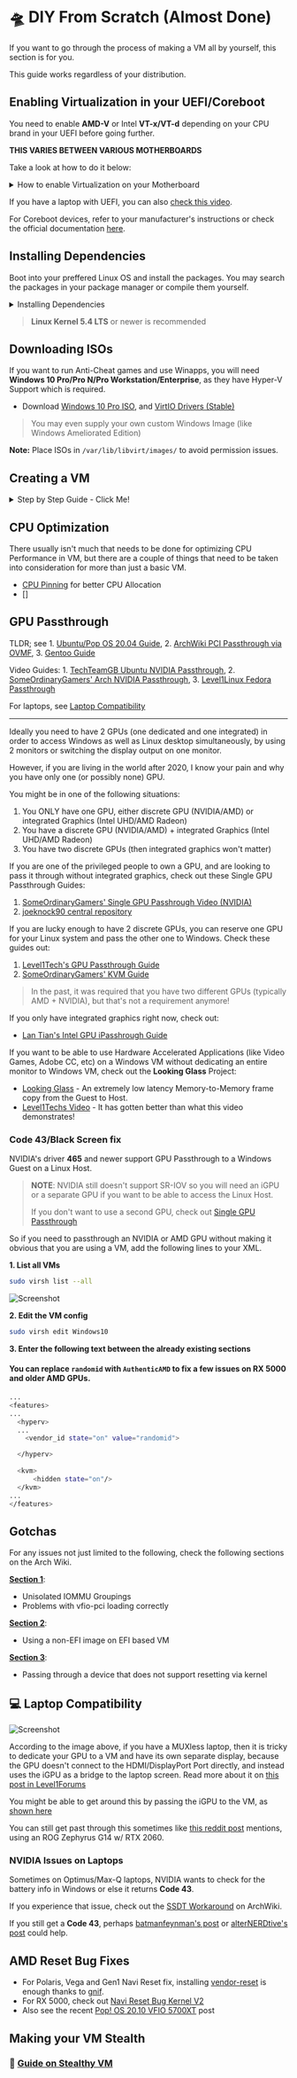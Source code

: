 
# 🛸 DIY From Scratch (Almost Done) 

If you want to go through the process of making a VM all by yourself, this section is for you.

This guide works regardless of your distribution.

## Enabling Virtualization in your UEFI/Coreboot

You need to enable **AMD-V** or Intel **VT-x/VT-d** depending on your CPU brand in your UEFI before going further. 

**THIS VARIES BETWEEN VARIOUS MOTHERBOARDS**

Take a look at how to do it below:

<p>
<details>
<summary>How to enable Virtualization on your Motherboard</summary>
<br>

Please follow below steps to enable virtualization(SVM) in the BIOS for AMD motherboards:

#### 1. Press `Del` or `F2` in the keyboard after power on, then press `F7` to enter into Advanced Mode(ROG series motherboard can directly enter into Advanced Mode, no need to press `F7`)

![Screenshot](img/asus-b450-1.jpg)

#### 2. Click `F7` if you are not in advanced mode already

![Screenshot](img/asus-b450-2.jpg)

#### 3. Click [Advanced] - [CPU Configuration] 

![Screenshot](img/asus-b450-3.jpg)

#### 4. Enable Virtualization based on your CPU [INTEL or AMD] 

- **Enable SVM (AMD)**

![Screenshot](img/asus-b450-4.jpg)

- **Enable VT-x and Intel Virtualization (Intel)**

![Screenshot](img/asus-laptop-intel1.jpg)

- **OLD BIOS (Intel and AMD)**

![Screenshot](img/asus-laptop-intel2.jpg)

#### 5. Finally, **Save** and **Reboot**.

>Instructions and media taken from Asus Forums.

</br>
</details>
</p>


If you have a laptop with UEFI, you can also [check this video](https://youtu.be/NbnPWhI4xis).

For Coreboot devices, refer to your manufacturer's instructions or check the official documentation [here](https://coreboot.org/status/kconfig-options.html). 

## Installing Dependencies 

Boot into your preffered Linux OS and install the packages. You may search the packages in your package manager or compile them yourself.

<p>
<details>
<summary>Installing Dependencies</summary>
<br>

### Install Qemu-KVM, Virt-Manager, Libvirt and other dependencies on your distro.

**Note:** Any Linux distribution will work just fine. You do need to install `libvirt`, `virt-manager`, `qemu`, and other required dependencies.

 ```bash
# Debian & Ubuntu (Linux Mint, PopOS, ElementaryOS)
sudo apt install -y qemu qemu-kvm libvirt-bin libvirt-daemon libvirt-clients bridge-utils virt-manager
``` 

 ```bash
# Fedora based ditros  
sudo dnf -y install qemu-kvm libvirt bridge-utils virt-install virt-manager
``` 

```bash
# Arch (Manjaro, Arco Linux, EndeavourOS) 
sudo pacman -S --noconfirm qemu libvirt bridge-utils edk2-ovmf vde2 ebtables dnsmasq openbsd-netcat virt-manager
 ```

### After installing the dependencies, make sure you enable the following services.

Instead of `Systemd`, you can use `OpenRC`, `Runit`, `SysVinit` as well.

```bash
 # Enable Libvirt Service
 sudo systemctl enable --now libvirtd

 # Enable VM Console logging 
 sudo systemctl enable --now virtlogd 

 # Enable Virtual Network Bridge 
 sudo virsh net-autostart default
 sudo virsh net-start default
 ```
</br> 
</details>
</p>

> **Linux Kernel 5.4 LTS** or newer is recommended
 

## Downloading ISOs

If you want to run Anti-Cheat games and use Winapps, you will need **Windows 10 Pro/Pro N/Pro Workstation/Enterprise**, as they have Hyper-V Support which is required.
 
- Download [Windows 10 Pro ISO](https://www.microsoft.com/en-us/software-download/windows10ISO), and [VirtIO Drivers (Stable)](https://fedorapeople.org/groups/virt/virtio-win/direct-downloads/stable-virtio/virtio-win.iso)

> You may even supply your own custom Windows Image (like Windows Ameliorated Edition)

**Note:** Place ISOs in `/var/lib/libvirt/images/` to avoid permission issues.

## Creating a VM

<p>
<details>
<summary>Step by Step Guide - Click Me!</summary>
<br>

+ Open Virt Manager from your applications menu or type `virt-manager` in terminal.

+ Click on the ➕ icon or the first icon in Virt Manager to create a VM.

![Screenshot](img/diy-create-1.png)

![Screenshot](img/diy-create-2.png)

+ Select the Windows 10 ISO that you downloaded earlier, and choose the OS from the list if it isn't detected automatically.

![Screenshot](img/diy-create-3.png)

+ Allocate Memory and CPUs as per requirement.

![Screenshot](img/diy-create-4.png)

+ Either create a new disk or create one as big as you want, and later select the disk here.
You can enter any directory you wish, as well as how big you want it to be.

+ Enter this command to create a disk.
`qemu-img create -f qcow2 /var/lib/libvirt/images/Windows10Vanilla.qcow2 1024G`

![Screenshot](img/diy-create-5.png)

+ Check `Customize configuration before install` and click **Finish**.

![Screenshot](img/diy-create-6.png)

+ In the Overview section, Select `OVMF_CODE.fd` in Firmware.

![Screenshot](img/diy-create-7.png)

+ In the CPU section, check `Copy host CPU configuration` if you aren't planning to make a Stealth VM, and `host-passthrough` otherwise.

+ You may manually set `CPU Topology` if you know the exact layout of your CPU.

>for example: **Ryzen 5 3600** has `6 Cores`, `12 Threads` and is only available in `1 Socket` motherboards.

![Screenshot](img/diy-create-8.png)

+ In the Memory section, enter `Current allocation = 1024` to make initial RAM usage less.

![Screenshot](img/diy-create-9.png)

+ In SATA Disk section, Change the `Disk Bus` to `VirtIO` to make operations faster by reducing overhead.

![Screenshot](img/diy-create-10.png)

+ In NIC section, Change the `Device model` to `VirtIO` to enable Virtual Network Bridge for interfacing between VM and Host.

![Screenshot](img/diy-create-11.png)

+ Click **Add Hardware** and select the Storage section to add VirtIO Drivers ISO and change the `Device type` to `CDROM device` and click Finish.

![Screenshot](img/diy-create-12.png)

![Screenshot](img/diy-create-13.png)

+ In the Boot Options section, select Windows ISO CDROM and VirtIO Disk that we created earlier, and check 'Enable boot menu'.

+ Finally, Click `Begin Installation` to save and start the VM.

![Screenshot](img/diy-create-14.png)

+ Click inside the VM Window and press any key when asked.  

![Screenshot](img/first-boot.png)

![Screenshot](img/booting-iso.png)

+ Select your language and keyboard input and click Next.

![Screenshot](img/install-1.png)

![Screenshot](img/install-2.png)

+ Enter your product key now, or you can skip and enter your product key after installation.

![Screenshot](img/install-3.png)

+ Selecting **Windows 10 Pro N** will install **Windows 10 Pro** without extra bloat.
> Note: Choose Windows 10 Pro XXX or Enterprise if you need Hyper-V for Stealth VM. 

![Screenshot](img/install-4.png)

![Screenshot](img/install-5.png)

+ Select **Custom Install**  (because the other one is useless)

![Screenshot](img/install-6.png)

+ Click on **Load Driver** to install disk drivers.

![Screenshot](img/install-7.png)

![Screenshot](img/install-8.png)

+ Double-Click on **CD Drive virtio-win** ➜ **amd64** ➜ **w10** and click **OK**. 

![Screenshot](img/install-9.png)

+ Just click N**ext** to select the default one.

![Screenshot](img/install-10.png)

+ Select `Unallocated Space` and click **Next** to begin the installation.

![Screenshot](img/install-11.png)

![Screenshot](img/install-12.png)

+ After installation, Windows will boot normally and you will need to set up your user account and password.

+ Avoid Microsoft Sign in if you can at all 😉 

</br>
</details>
</p>

## CPU Optimization

There usually isn't much that needs to be done for optimizing CPU Performance in VM, but there are a couple of things that need to be taken into consideration for more than just a basic VM.

- [CPU Pinning](https://mathiashueber.com/performance-tweaks-gaming-on-virtual-machines/#CPU_Pinning) for better CPU Allocation
- []

## GPU Passthrough 

TLDR; see 1. [Ubuntu/Pop OS 20.04 Guide](https://mathiashueber.com/pci-passthrough-ubuntu-2004-virtual-machine/), 2. [ArchWiki PCI Passthrough via OVMF](https://wiki.archlinux.org/index.php/PCI_passthrough_via_OVMF), 3. [Gentoo Guide](https://wiki.gentoo.org/wiki/GPU_passthrough_with_libvirt_qemu_kvm)

Video Guides: 1. [TechTeamGB Ubuntu NVIDIA Passthrough](https://www.youtube.com/watch?v=NDgiV7Lgku8), 2. [SomeOrdinaryGamers' Arch NVIDIA Passthrough](https://www.youtube.com/watch?v=h7SG7ccjn-g), 3. [Level1Linux Fedora Passthrough](https://www.youtube.com/watch?v=aLeWg11ZBn0) 

For laptops, see [Laptop Compatibility](https://github.com/thegamerhat/quick-vm/blob/main/docs/diy-vm.md#-laptop-compatibility)

---

Ideally you need to have 2 GPUs (one dedicated and one integrated) in order to access Windows as well as Linux desktop simultaneously, by using 2 monitors or switching the display output on one monitor.

However, if you are living in the world after 2020, I know your pain and why you have only one (or possibly none) GPU.

You might be in one of the following situations:

  1. You ONLY have one GPU, either discrete GPU (NVIDIA/AMD) or integrated Graphics (Intel UHD/AMD Radeon)
  2. You have a discrete GPU (NVIDIA/AMD) + integrated Graphics (Intel UHD/AMD Radeon)
  3. You have two discrete GPUs (then integrated graphics won't matter)

If you are one of the privileged people to own a GPU, and are looking to pass it through without integrated graphics, check out these Single GPU Passthrough Guides:
  1. [SomeOrdinaryGamers' Single GPU Passhrough Video (NVIDIA)](https://youtube.com/watch?v=BUSrdUoedTo)
  2. [joeknock90 central repository](https://github.com/joeknock90/Single-GPU-Passthrough)

If you are lucky enough to have 2 discrete GPUs, you can reserve one GPU for your Linux system and pass the other one to Windows. Check these guides out:

  1. [Level1Tech's GPU Passthrough Guide](https://www.youtube.com/watch?v=aLeWg11ZBn0)
  2. [SomeOrdinaryGamers' KVM Guide](https://www.youtube.com/watch?v=h7SG7ccjn-g)

> In the past, it was required that you have two different GPUs (typically AMD + NVIDIA), but that's not a requirement anymore!

If you only have integrated graphics right now, check out:

- [Lan Tian's Intel GPU iPasshrough Guide](https://lantian.pub/en/article/modify-computer/laptop-intel-nvidia-optimus-passthrough.lantian/)

If you want to be able to use Hardware Accelerated Applications (like Video Games, Adobe CC, etc) on a Windows VM without dedicating an entire monitor to Windows VM, check out the **Looking Glass** Project:

  - [Looking Glass](https://looking-glass.io) - An extremely low latency Memory-to-Memory frame copy from the Guest to Host.
  - [Level1Techs Video](https://www.youtube.com/watch?v=okMGtwfiXMo) - It has gotten better than what this video demonstrates!

### Code 43/Black Screen fix 

NVIDIA's driver **465** and newer support GPU Passthrough to a Windows Guest on a Linux Host.

>**NOTE**: NVIDIA still doesn't support SR-IOV so you will need an iGPU or a separate GPU if you want to be able to access the Linux Host.
>
>If you don't want to use a second GPU, check out [Single GPU Passthrough](https://github.com/joeknock90/Single-GPU-Passthrough)

So if you need to passthrough an NVIDIA or AMD GPU without making it obvious that you are using a VM, add the following lines to your XML.

**1. List all VMs**

```bash
sudo virsh list --all
```

![Screenshot](img/virsh-list.png)

**2. Edit the VM config**

```bash
sudo virsh edit Windows10
```

**3. Enter the following text between the already existing sections**

#### You can replace `randomid` with `AuthenticAMD` to fix a few issues on RX 5000 and older AMD GPUs. 

```bash
...
<features>
...
  <hyperv>
  ...
    <vendor_id state="on" value="randomid"> 

  </hyperv>
  
  <kvm>
      <hidden state="on"/>
  </kvm>
...
</features>
```

## Gotchas

For any issues not just limited to the following, check the following sections on the Arch Wiki.

[**Section 1**](https://wiki.archlinux.org/index.php/PCI_passthrough_via_OVMF#Gotchas_1):
- Unisolated IOMMU Groupings
- Problems with vfio-pci loading correctly

[**Section 2**](https://wiki.archlinux.org/index.php/PCI_passthrough_via_OVMF#Gotchas_2):
- Using a non-EFI image on EFI based VM

[**Section 3**](https://wiki.archlinux.org/index.php/PCI_passthrough_via_OVMF#Gotchas_3):
- Passing through a device that does not support resetting via kernel

## 💻 Laptop Compatibility

![Screenshot](img/mux-laptop.jpg)

According to the image above, if you have a MUXless laptop, then it is tricky to dedicate your GPU to a VM and have its own separate display, because the GPU doesn't connect to the HDMI/DisplayPort Port directly, and instead uses the iGPU as a bridge to the laptop screen.
Read more about it on [this post in Level1Forums](https://forum.level1techs.com/t/implications-of-muxed-muxless-laptops-for-gpu-passthrough/129165)

You might be able to get around this by passing the iGPU to the VM, as [shown here](https://lantian.pub/en/article/modify-computer/laptop-intel-nvidia-optimus-passthrough.lantian)


You can still get past through this sometimes like [this reddit post](https://www.reddit.com/r/VFIO/comments/hx5j8q/success_with_laptop_gpu_passthrough_on_asus_rog/) mentions, using an ROG Zephyrus G14 w/ RTX 2060.


### NVIDIA Issues on Laptops

Sometimes on Optimus/Max-Q laptops, NVIDIA wants to check for the battery info in Windows or else it returns **Code 43**.

If you experience that issue, check out the [SSDT Workaround](https://wiki.archlinux.org/index.php/PCI_passthrough_via_OVMF#%22Error_43:_Driver_failed_to_load%22_with_mobile_(Optimus/max-q)_nvidia_GPUs) on ArchWiki.

If you still get a **Code 43**, perhaps [batmanfeynman's post](https://www.reddit.com/r/VFIO/comments/mqxhus/code_43_on_optimus_laptop_help/) or [alterNERDtive's post](https://www.reddit.com/r/VFIO/comments/mqz2gt/solved_nvidia_passthrough_post_driver_465_code_43/) could help.


## AMD Reset Bug Fixes

- For Polaris, Vega and Gen1 Navi Reset fix, installing [vendor-reset](https://github.com/gnif/vendor-reset) is enough thanks to [gnif](https://github.com/gnif).
- For RX 5000, check out [Navi Reset Bug Kernel V2](https://forum.level1techs.com/t/navi-reset-bug-kernel-patch-v2/163103/14)
- Also see the recent [Pop! OS 20.10 VFIO 5700XT](https://forum.level1techs.com/t/pop-os-20-10-vfio-5700xt-pain/169647/2) post

## Making your VM Stealth

### 🔖 [Guide on Stealthy VM](stealth-vm.md)
